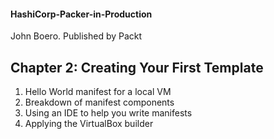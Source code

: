 #### HashiCorp-Packer-in-Production
John Boero. Published by Packt

## Chapter 2: Creating Your First Template
1. Hello World manifest for a local VM
2. Breakdown of manifest components
3. Using an IDE to help you write manifests
4. Applying the VirtualBox builder
